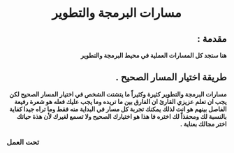 # <div dir="rtl" style="text-align:center;"> مسارات البرمجة والتطوير </div>

##  <div dir="rtl">مقدمة :</div>
**<div dir="rtl">هنا ستجد كل المسارات العملية في محيط البرمجة والتطوير </div>**
##  <div dir="rtl">طريقة اختيار المسار الصحيح .</div>
**<div dir="rtl">مسارات البرمجة والتطوير كثيرة وكثيراً  ما يتشتت الشخص في اختيار المسار الصحيح لكن يجب ان تعلم عزيزي القارئ ان الفارق بين ما تريده وما يجب عليك فعله هو شعرة رفيعة الفاصل بينهم هو انت لذلك يمكنك تجربة كل مسار في البداية منه فقط وما تراه جيدا كفاية بالنسبة لك ومحفذاً لك اختره فا هذا هو اختيارك الصحيح ولا تسمع لغيرك لأن هذة حياتك اختر مجالك بعناية . </div>**

### تحت العمل